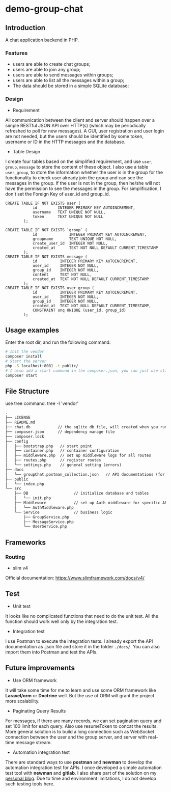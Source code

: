# demo-group-chat

## Introduction

A chat application backend in PHP.

### Features

* users are able to create chat groups;
* users are able to join any group;
* users are able to send messages within groups;
* users are able to list all the messages within a group;
* The data should be stored in a simple SQLite database;

### Design

* Requirement

All communication between the client and server should happen over a simple RESTful JSON API over HTTP(s) (which may be periodically refreshed to poll for new messages). A GUI, user registration and user login are not needed, but the users should be identified by some token, username or ID in the HTTP messages and the database.

* Table Design

I create four tables based on the simplified requirement, and use `user`, `group`, `message` to store the content of these object. I also use a table `user_group`, to store the information 
whether the user is in the group for the functionality to check  user already join the group and can see the messages in the group. If the user is not in the group, then he/she will not 
have the permission to see the messages in the group. For simplification, I don't set the Foreign Key of user_id and group_id.

```sqlite
CREATE TABLE IF NOT EXISTS user (
            id         INTEGER PRIMARY KEY AUTOINCREMENT,
            username   TEXT UNIQUE NOT NULL,
            token      TEXT UNIQUE NOT NULL
        );

CREATE TABLE IF NOT EXISTS `group` (
            id              INTEGER PRIMARY KEY AUTOINCREMENT,
            groupname       TEXT UNIQUE NOT NULL,
            create_user_id  INTEGER NOT NULL,
            created_at      TEXT NOT NULL DEFAULT CURRENT_TIMESTAMP
        );
CREATE TABLE IF NOT EXISTS message (
            id          INTEGER PRIMARY KEY AUTOINCREMENT,
            user_id     INTEGER NOT NULL,
            group_id    INTEGER NOT NULL,
            content     TEXT NOT NULL,
            created_at  TEXT NOT NULL DEFAULT CURRENT_TIMESTAMP
        );
CREATE TABLE IF NOT EXISTS user_group (
            id          INTEGER PRIMARY KEY AUTOINCREMENT,
            user_id     INTEGER NOT NULL,
            group_id    INTEGER NOT NULL,
            created_at  TEXT NOT NULL DEFAULT CURRENT_TIMESTAMP,
            CONSTRAINT unq UNIQUE (user_id, group_id)
        );
```







## Usage examples

Enter the root dir, and run the following command.

```bash
# Init the vendor
composer install
# Start the server
php -S localhost:8081 -t public/ 
# I also add a start command in the composer.json, you can just use start to simplify the command
composer start

```



## File Structure

use tree command. tree -I 'vendor'

``` markdown
.
├── LICENSE
├── README.md
├── chat.db            // the sqlite db file, will created when you run the server
├── composer.json      // dependency manage file
├── composer.lock
├── config
│   ├── bootstrap.php   // start point
│   ├── container.php   // container configuration
│   ├── middleware.php  // set up middleware logs for all routes
│   ├── routes.php      // register routes
│   └── settings.php    // general setting (errors)
├── docs
│   └── groupChat.postman_collection.json   // API documemtations (for test) of postman
├── public
│   └── index.php
└── src
    ├── DB                    // initialize database and tables
    │   └── init.php
    ├── Middleware            // set up Auth middleware for specific API
    │   └── AuthMiddleware.php
    └── Service               // business logic
        ├── GroupService.php
        ├── MessageService.php
        └── UserService.php
```

## Frameworks

### Routing

* slim v4

Official documentation: https://www.slimframework.com/docs/v4/




## Test

* Unit test

It looks like no complicated functions that need to do the unit test. All the function should 
work well only by the integration test.

* Integration test

I use Postman to execute the integration tests. I already export the API documentation
 as .json file and store it in the folder `./docs/`. You can also import them into Postman 
and test the APIs.


## Future improvements

* Use ORM framework

It will take some time for me to learn and use some ORM framework like **Laravel/orm** or **Doctrine** well.
But the use of ORM will grant the project more scalability.

* Paginating Query Results 

For messages, if there are many records, we can set pagination query and set 100 limit for each query.
Also use resumeToken to concat the results. More general solution is to build a long connection such 
as WebSocket connection between the user and the group server, and server with real-time message stream.

* Automation integration test

There are standard ways to use **postman** and **newman** to develop the automation integration test for APIs. 
I once developed a simple automation test tool with **newman** and **gitlab**. I also share part of the solution on 
my [personal blog](https://infinityjay.github.io/ci/cd/Gitlab-CI-use-mysql-service/). Due to time and 
environment limitations, I do not develop such testing tools here.

